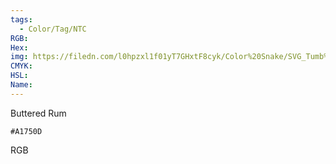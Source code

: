 ```yaml
---
tags:
  - Color/Tag/NTC
RGB:
Hex:
img: https://filedn.com/l0hpzxl1f01yT7GHxtF8cyk/Color%20Snake/SVG_Tumb%20Mass%20No%20Name/A1750D.svg
CMYK:
HSL:
Name:
---
```

Buttered Rum
```palette
#A1750D
```
RGB
